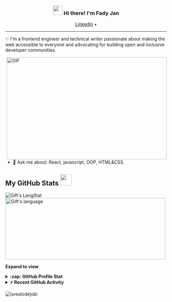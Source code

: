 <!-- Heading -->
<h3 align="center"><img src = "https://raw.githubusercontent.com/MartinHeinz/MartinHeinz/master/wave.gif" width = 30px> Hi there! I'm Fady Jan</h3>

<p align="center">
  <a href="https://www.linkedin.com/in/fady-jan-367b6b131/">LinkedIn</a> •
</p>

 <!-- About section -->

---
✨ I'm a frontend engineer and technical writer passionate about making the web accessible to everyone and advocating for building open and inclusive developer communities. 


<!-- code gif-->
<img align="right" alt="GIF" src="./code.gif" width="500" height="320" />
 
- 💬 Ask me about: React, javascript, OOP, HTML&CSS.

<!-- About section: END -->

 
  <!-- GitHub section -->

 ##  My GitHub Stats <img src = "https://i.pinimg.com/originals/65/c4/f4/65c4f452571be1261e9c623f7da488ac.gif" width = 35px> 
 
 <div>
   <img align="center" src="https://github-readme-streak-stats.herokuapp.com/?user=fadyjan" alt="Gift's LangStat" />
  <img align="center" src="https://github-readme-stats-kohl-one-15.vercel.app/api/top-langs/?username=fadyjan&exclude_repo=Ecommerce-website-Using-Django,TicTacToe-Game-Using-Java" alt="Gift's language" height="192px"  width="500px"/>
</div>

**Expand to view**
<details>
  <summary><b>:zap: GitHub Profile Stat</b></summary>
  <img src="https://github-readme-stats.anuraghazra1.vercel.app/api?username=fadyjan&show_icons=true" />
</details>
<details>
  <summary><b>⚡ Recent GitHub Activity</b></summary>
  <br/>
   <a href="https://github.com/fadyjan/"><img alt="Gift' Activity Graph" src="https://activity-graph.herokuapp.com/graph?username=fadyjan&custom_title=Gift's%20Contribution%20Graph&theme=react-dark" /></a>
  <br/>
</details>

<!-- GitHub section: END -->

<!-- Profile Views -->

<p align="left"> <img src="https://komarev.com/ghpvc/?username=fadyjan&label=Profile%20views&color=0e75b6&style=flat" alt="isrealodejobi" />
</p>

<!-- THE END -->


<!--
**fadyjan/fadyjan** is a ✨ _special_ ✨ repository because its `README.md` (this file) appears on your GitHub profile.

Here are some ideas to get you started:

- 🔭 I’m currently working on ...
- 🌱 I’m currently learning ...
- 👯 I’m looking to collaborate on ...
- 🤔 I’m looking for help with ...
- 💬 Ask me about ...
- 📫 How to reach me: ...
- 😄 Pronouns: ...
- ⚡ Fun fact: ...
-->
